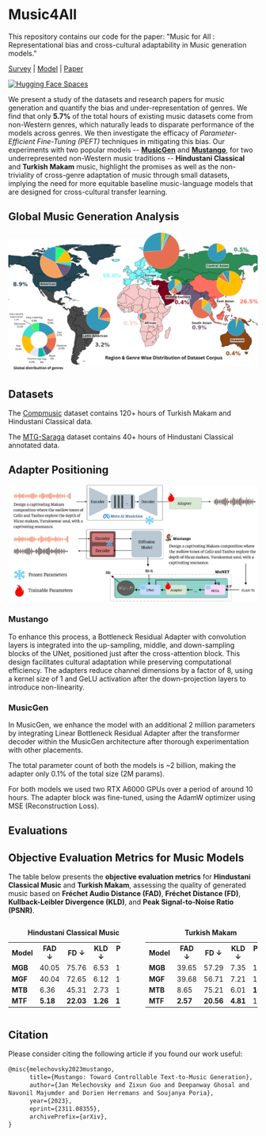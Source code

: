 # Music4All
This repository contains our code for the paper:  "Music for All : Representational bias and cross-cultural adaptability in Music generation models."

[Survey](https://atharva20038.github.io/aimusicexamples.github.io/) | [Model](https://huggingface.co/collections/athi180202/music4all-67a0778b5b562859c2a9a8e1) | [Paper]()

[![Hugging Face Spaces](https://img.shields.io/badge/%F0%9F%A4%97%20Hugging%20Face-Spaces-blue)](https://huggingface.co/collections/athi180202/music4all-67a0778b5b562859c2a9a8e1)

We present a study of the datasets and research papers for music generation and quantify the bias and under-representation of genres. We find that only **5.7\%** of the total hours of existing music datasets come from non-Western genres, which naturally leads to disparate performance of the models across genres. 
We then investigate the efficacy of *Parameter-Efficient Fine-Tuning (PEFT)* techniques in mitigating this bias. Our experiments with two popular models -- **[MusicGen](https://arxiv.org/abs/2306.05284)** and **[Mustango](https://arxiv.org/abs/2311.08355)**, for two underrepresented non-Western music traditions --  **Hindustani Classical** and **Turkish Makam** music, highlight the promises as well as the non-triviality of cross-genre adaptation of music through small datasets, implying the need for more equitable baseline music-language models that are designed for cross-cultural transfer learning.

## Global Music Generation Analysis
<div align="center">
  <img src="img/dataset_infographic_v7.png" width="900"/>
</div>

## Datasets

The [Compmusic](https://compmusic.upf.edu/datasets) dataset contains 120+ hours of Turkish Makam and Hindustani Classical data.

The [MTG-Saraga](https://mtg.github.io/saraga/) dataset contains 40+ hours of Hindustani Classical annotated data. 

## Adapter Positioning

<div align="center">
  <img src="img/model_settings-1.png" width="900"/>
</div>

### Mustango
To enhance this process, a Bottleneck Residual Adapter with convolution layers is integrated into the up-sampling, middle, and down-sampling blocks of the UNet, positioned just after the cross-attention block. This design facilitates cultural adaptation while preserving computational efficiency. The adapters reduce channel dimensions by a factor of 8, using a kernel size of 1 and GeLU activation after the down-projection layers to introduce non-linearity.

### MusicGen
In MusicGen, we enhance the model with an additional 2 million parameters by integrating Linear Bottleneck Residual Adapter after the transformer decoder within the MusicGen architecture after thorough experimentation with other placements.

The total parameter count of both the models is ~2 billion, making the adapter only 0.1% of the total size (2M params).

For both models we used two RTX A6000 GPUs over a period of around 10 hours. The adapter block was fine-tuned, using the AdamW optimizer using MSE (Reconstruction Loss).

## Evaluations
## **Objective Evaluation Metrics for Music Models**

The table below presents the **objective evaluation metrics** for **Hindustani Classical Music** and **Turkish Makam**, assessing the quality of generated music based on **Fréchet Audio Distance (FAD)**, **Fréchet Distance (FD)**, **Kullback-Leibler Divergence (KLD)**, and **Peak Signal-to-Noise Ratio (PSNR)**.

<div style="display: flex; flex-direction: row; justify-content: space-between;">

<!-- Hindustani Classical Music Table -->
<table style="width:45%">
<caption><b>Hindustani Classical Music</b></caption>
<tr>
<th>Model</th><th>FAD ↓</th><th>FD ↓</th><th>KLD ↓</th><th>PSNR ↑</th>
</tr>
<tr><td><b>MGB</b></td><td>40.05</td><td>75.76</td><td>6.53</td><td>16.23</td></tr>
<tr><td><b>MGF</b></td><td>40.04</td><td>72.65</td><td>6.12</td><td>16.18</td></tr>
<tr><td><b>MTB</b></td><td>6.36</td><td>45.31</td><td>2.73</td><td>16.78</td></tr>
<tr><td><b>MTF</b></td><td><b>5.18</b></td><td><b>22.03</b></td><td><b>1.26</b></td><td><b>17.70</b></td></tr>
</table>
<!-- Turkish Makam Table -->
<table style="width:45%">
<caption><b>Turkish Makam</b></caption>
<tr>
<th>Model</th><th>FAD ↓</th><th>FD ↓</th><th>KLD ↓</th><th>PSNR ↑</th>
</tr>
<tr><td><b>MGB</b></td><td>39.65</td><td>57.29</td><td>7.35</td><td>14.60</td></tr>
<tr><td><b>MGF</b></td><td>39.68</td><td>56.71</td><td>7.21</td><td>14.46</td></tr>
<tr><td><b>MTB</b></td><td>8.65</td><td>75.21</td><td>6.01</td><td><b>16.60</b></td></tr>
<tr><td><b>MTF</b></td><td><b>2.57</b></td><td><b>20.56</b></td><td><b>4.81</b></td><td>16.17</td></tr>
</table>

</div>



## Citation
Please consider citing the following article if you found our work useful:
```
@misc{melechovsky2023mustango,
      title={Mustango: Toward Controllable Text-to-Music Generation}, 
      author={Jan Melechovsky and Zixun Guo and Deepanway Ghosal and Navonil Majumder and Dorien Herremans and Soujanya Poria},
      year={2023},
      eprint={2311.08355},
      archivePrefix={arXiv},
}
```